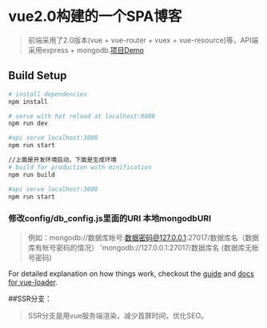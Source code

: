 # vue2.0构建的一个SPA博客

> 前端采用了2.0版本(vue + vue-router + vuex + vue-resource)等，API端采用express + mongodb.[项目Demo](tryzf.online)

## Build Setup

``` bash
# install dependencies
npm install

# serve with hot reload at localhost:8080
npm run dev

#api serve localhost:3000
npm run start

//上面是开发环境启动，下面是生成环境
# build for production with minification
npm run build

#api serve localhost:3000
npm run start
```

### 修改config/db_config.js里面的URI 本地mongodbURI  
> 例如：mongodb://数据库帐号:数据密码@127.0.0.1:27017/数据库名（数据库有帐号密码的情况）
> 'mongodb://127.0.0.1:27017/数据库名 (数据库无帐号密码)

For detailed explanation on how things work, checkout the [guide](http://vuejs-templates.github.io/webpack/) and [docs for vue-loader](http://vuejs.github.io/vue-loader).

##SSR分支：
> SSR分支是用vue服务端渲染，减少首屏时间，优化SEO。

